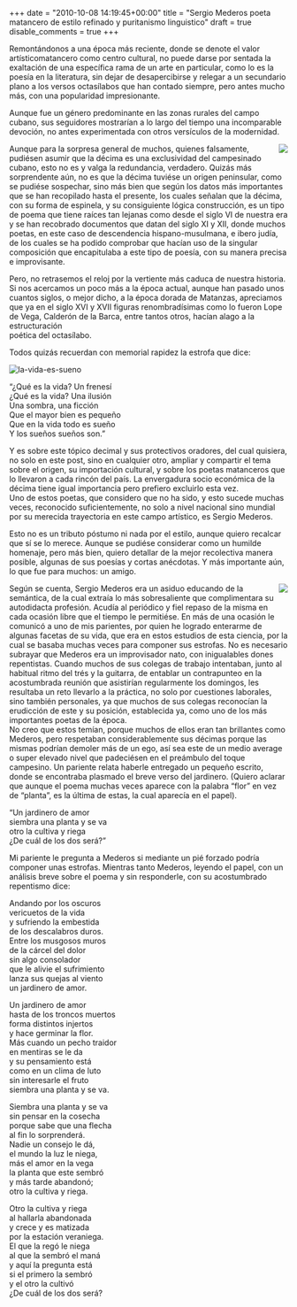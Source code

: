 +++
date = "2010-10-08 14:19:45+00:00"
title = "Sergio Mederos poeta matancero de estilo refinado y puritanismo linguistico"
draft = true 
disable_comments = true
+++

Remontándonos a una época más reciente, donde se denote el valor artísticomatancero como centro cultural, no puede darse por sentada la exaltación de una específica rama de un arte en particular, como lo es la poesía en la literatura, sin dejar de desapercibirse y relegar a un secundario plano a los versos octasílabos que han contado siempre, pero antes mucho más, con una popularidad impresionante. 

Aunque fue un género predominante en las zonas rurales del campo cubano, sus seguidores mostrarían a lo largo del tiempo una incomparable devoción, no antes experimentada con otros versículos de la modernidad.

<img align="right" src="/images/guajiros.jpg?w=227&h=300">

Aunque para la sorpresa general de muchos, quienes falsamente, pudiésen asumir que la décima es una exclusividad del campesinado cubano, esto no es y valga la redundancia, verdadero. Quizás más sorprendente aún, no es que la décima tuviése un origen peninsular, como se pudiése sospechar, sino más bien que según los datos más importantes que se han recopilado hasta el presente, los cuales señalan que la décima, con su forma de espinela, y su consiguiente lógica construcción, es un tipo de poema que tiene raíces tan lejanas como desde el siglo VI de nuestra era y se han recobrado documentos que datan del siglo XI y XII, donde muchos poetas, en este caso de descendencia hispano-musulmana, e ibero judía, de los cuales se ha podido comprobar que hacían uso de la singular composición que encapitulaba a este tipo de poesía, con su manera precisa e improvisante.

Pero, no retrasemos el reloj por la vertiente más caduca de nuestra historia. Si nos acercamos un poco más a la época actual, aunque han pasado unos cuantos siglos, o mejor dicho, a la época dorada de Matanzas, apreciamos que ya en el siglo XVI y XVII figuras renombradísimas como lo fueron Lope de Vega, Calderón de la Barca, entre tantos otros, hacían alago a la estructuración  
poética del octasílabo.

Todos quizás recuerdan con memorial rapidez la estrofa que dice:

![la-vida-es-sueno](/images/la_vida_es_sueno.jpg)


“¿Qué es la vida? Un frenesí  
¿Qué es la vida? Una ilusión  
Una sombra, una ficción  
Que el mayor bien es pequeño  
Que en la vida todo es sueño  
Y los sueños sueños son.”

Y es sobre este tópico decimal y sus protectivos oradores, del cual quisiera, no solo en este post, sino en cualquier otro, ampliar y compartir el tema sobre el origen, su importación cultural, y sobre los poetas matanceros que lo llevaron a cada rincón del país. La envergadura socio económica de la décima tiene igual importancia pero prefiero excluirlo esta vez.  
Uno de estos poetas, que considero que no ha sido, y esto sucede muchas veces, reconocido suficientemente, no solo a nivel nacional sino mundial por su merecida trayectoria en este campo artístico, es Sergio Mederos.

Esto no es un tributo póstumo ni nada por el estilo, aunque quiero recalcar que sí se lo merece. Aunque se pudiése considerar como un humilde homenaje, pero más bien, quiero detallar de la mejor recolectiva manera posible, algunas de sus poesías y cortas anécdotas. Y más importante aún, lo que fue para muchos: un amigo.

<img src="/images/guateque.jpg" align="right">

Según se cuenta, Sergio Mederos era un asiduo educando de la semántica, de la cual extraía lo más sobresaliente que complimentara su autodidacta profesión. Acudía al periódico y fiel repaso de la misma en cada ocasión libre que el tiempo le permitiése. En más de una ocasión le comunicó a uno de mis parientes, por quien he logrado enterarme de algunas facetas de su vida, que era en estos estudios de esta ciencia, por la cual se basaba muchas veces para  componer sus estrofas.
No es necesario subrayar que Mederos era un improvisador nato, con inigualables dones repentistas. Cuando muchos de sus colegas  de trabajo intentaban, junto al habitual ritmo del trés y la guitarra, de entablar un contrapunteo en la acostumbrada reunión que asistirían regularmente los domingos, les resultaba un reto llevarlo a la práctica, no solo por cuestiones laborales, sino también personales, ya que muchos de sus colegas reconocían la erudicción de este y su posición, establecida ya, como uno de los más importantes poetas de la época.  
No creo que estos temían, porque muchos de ellos eran tan brillantes como Mederos, pero respetaban considerablemente sus décimas porque las mismas podrían demoler más de un ego, así sea este de un medio average o super elevado nivel que padeciésen en el preámbulo del toque campesino.
Un pariente relata haberle entregado un pequeño escrito, donde se encontraba plasmado el breve verso del jardinero. (Quiero aclarar que aunque el poema muchas veces aparece con la palabra “flor” en vez de “planta”, es la última de estas, la cual aparecía en el papel).

“Un jardinero de amor  
siembra una planta y se va  
otro la cultiva y riega  
¿De cuál de los dos será?”

Mi pariente le pregunta a Mederos si mediante un pié forzado podría componer unas estrofas. Mientras tanto Mederos, leyendo el papel, con un análisis breve sobre el poema y sin responderle, con su acostumbrado repentismo dice:

Andando por los oscuros  
vericuetos de la vida  
y sufriendo la embestida  
de los descalabros duros.  
Entre los musgosos muros  
de la cárcel del dolor  
sin algo consolador  
que le alivie el sufrimiento  
lanza sus quejas al viento  
un jardinero de amor.

Un jardinero de amor  
hasta de los troncos muertos  
forma distintos injertos  
y hace germinar la flor.  
Más cuando un pecho traidor  
en mentiras se le da  
y su pensamiento está  
como en un clima de luto  
sin interesarle el fruto  
siembra una planta y se va.

Siembra una planta y se va  
sin pensar en la cosecha  
porque sabe que una flecha  
al fin lo sorprenderá.  
Nadie un consejo le dá,  
el mundo la luz le niega,  
más el amor en la vega  
la planta que este sembró  
y más tarde abandonó;  
otro la cultiva y riega.

Otro la cultiva y riega  
al hallarla abandonada  
y crece y es matizada  
por la estación veraniega.  
El que la regó le niega  
al que la sembró el maná  
y aquí la pregunta está  
si el primero la sembró  
y el otro la cultivó  
¿De cuál de los dos será?
  
